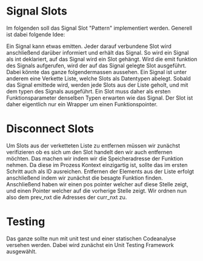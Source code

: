 # Signal Slots

Im folgenden soll das Signal Slot "Pattern" implementiert werden.
Generell ist dabei folgende Idee:

Ein Signal kann etwas emitten. Jeder darauf verbundene Slot wird anschließend darüber informiert und erhält das Signal.
So wird ein Signal als int deklariert, auf das Signal wird ein Slot gehängt.
Wird die emit funktion des Signals aufgerufen, wird der auf das Signal gelegte Slot ausgeführt. 
Dabei könnte das ganze folgendermassen aussehen.
Ein Signal ist unter anderem eine Verkette Liste, welche Slots als Datentypen abelegt. Sobald das Signal emittede wird, werden jede Slots aus der Liste geholt, und mit dem typen des Signals ausgeführt. Ein Slot muss daher als ersten Funktionsparameter denselben Typen erwarten wie das Signal.
Der Slot ist daher eigentlich nur ein Wrapper um einen Funktionspointer.

# Disconnect Slots 
Um Slots aus der verketteten Liste zu entfernen müssen wir zunächst verifizieren ob es sich um den Slot handelt den wir auch entfernen möchten. Das machen wir indem wir die Speicheradresse der Funktion nehmen. Da diese im Prozess Kontext einzigartig ist, sollte das im ersten Schritt auch als ID ausreichen.
Entfernen der Elements aus der Liste erfolgt anschließend indem wir zunächst die besagte Funktion finden. Anschließend haben wir einen pos pointer welcher auf diese Stelle zeigt, und einen Pointer welcher auf die vorherige Stelle zeigt. Wir ordnen nun also dem prev_nxt die Adresses der curr_nxt zu. 

# Testing
Das ganze sollte nun mit unit test und einer statischen Codeanalyse versehen werden. Dabei wird zunächst ein Unit Testing Framework ausgewählt.

